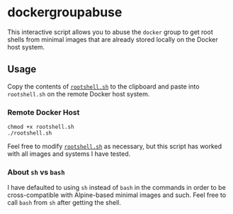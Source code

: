 # dockergroupabuse

This interactive script allows you to abuse the `docker` group to get root shells from minimal images that are already stored locally on the Docker host system.

## Usage

Copy the contents of [`rootshell.sh`](rootshell.sh) to the clipboard and paste into `rootshell.sh` on the remote Docker host system.

### Remote Docker Host
```
chmod +x rootshell.sh
./rootshell.sh
```

Feel free to modify [`rootshell.sh`](rootshell.sh) as necessary, but this script has worked with all images and systems I have tested.

### About `sh` vs `bash`

I have defaulted to using `sh` instead of `bash` in the commands in order to be cross-compatible with Alpine-based minimal images and such.  Feel free to call `bash` from `sh` after getting the shell.
